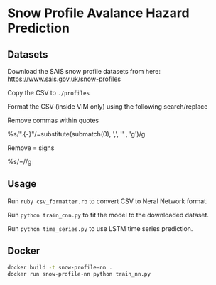 # Snow Profile Avalance Hazard Prediction

## Datasets

Download the SAIS snow profile datasets from here: https://www.sais.gov.uk/snow-profiles

Copy the CSV to `./profiles`

Format the CSV (inside VIM only) using the following search/replace

Remove commas within quotes

%s/".\{-}"/\=substitute(submatch(0), ',', '' , 'g')/g

Remove = signs

%s/=//g

## Usage

Run `ruby csv_formatter.rb` to convert CSV to Neral Network format.

Run `python train_cnn.py` to fit the model to the downloaded dataset.

Run `python time_series.py` to use LSTM time series prediction.

## Docker

```bash
docker build -t snow-profile-nn .
docker run snow-profile-nn python train_nn.py
```
